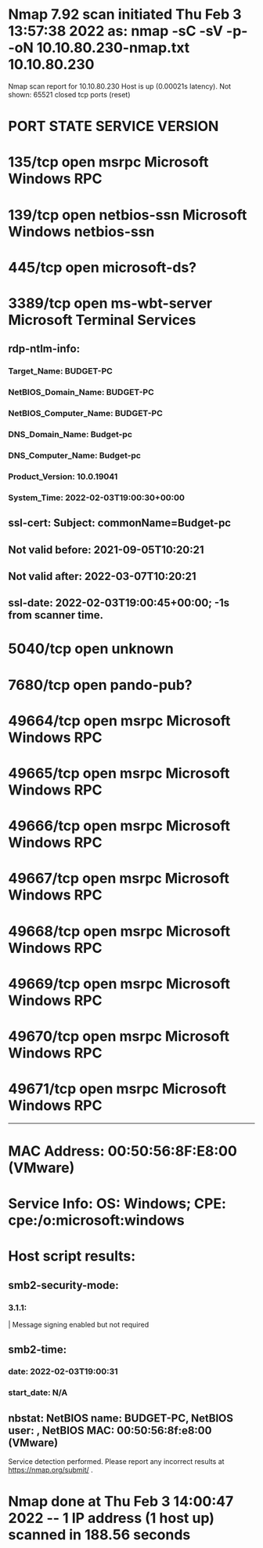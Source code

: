 # Nmap 7.92 scan initiated Thu Feb  3 13:57:38 2022 as: nmap -sC -sV -p- -oN 10.10.80.230-nmap.txt 10.10.80.230
Nmap scan report for 10.10.80.230
Host is up (0.00021s latency).
Not shown: 65521 closed tcp ports (reset)

# PORT      STATE SERVICE       VERSION
# 135/tcp   open  msrpc         Microsoft Windows RPC

# 139/tcp   open  netbios-ssn   Microsoft Windows netbios-ssn

# 445/tcp   open  microsoft-ds?

# 3389/tcp  open  ms-wbt-server Microsoft Terminal Services
## rdp-ntlm-info: 
### Target_Name: BUDGET-PC
### NetBIOS_Domain_Name: BUDGET-PC
### NetBIOS_Computer_Name: BUDGET-PC
### DNS_Domain_Name: Budget-pc
### DNS_Computer_Name: Budget-pc
### Product_Version: 10.0.19041
### System_Time: 2022-02-03T19:00:30+00:00
## ssl-cert: Subject: commonName=Budget-pc
## Not valid before: 2021-09-05T10:20:21
## Not valid after:  2022-03-07T10:20:21
## ssl-date: 2022-02-03T19:00:45+00:00; -1s from scanner time.

# 5040/tcp  open  unknown

# 7680/tcp  open  pando-pub?

# 49664/tcp open  msrpc         Microsoft Windows RPC

# 49665/tcp open  msrpc         Microsoft Windows RPC

# 49666/tcp open  msrpc         Microsoft Windows RPC

# 49667/tcp open  msrpc         Microsoft Windows RPC

# 49668/tcp open  msrpc         Microsoft Windows RPC

# 49669/tcp open  msrpc         Microsoft Windows RPC

# 49670/tcp open  msrpc         Microsoft Windows RPC

# 49671/tcp open  msrpc         Microsoft Windows RPC

------------------------------------------------------------------------

# MAC Address: 00:50:56:8F:E8:00 (VMware)
# Service Info: OS: Windows; CPE: cpe:/o:microsoft:windows

# Host script results:
## smb2-security-mode: 
### 3.1.1: 
|     Message signing enabled but not required
## smb2-time: 
### date: 2022-02-03T19:00:31
### start_date: N/A
## nbstat: NetBIOS name: BUDGET-PC, NetBIOS user: <unknown>, NetBIOS MAC: 00:50:56:8f:e8:00 (VMware)

Service detection performed. Please report any incorrect results at https://nmap.org/submit/ .
# Nmap done at Thu Feb  3 14:00:47 2022 -- 1 IP address (1 host up) scanned in 188.56 seconds